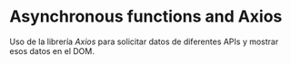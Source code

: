 # Asynchronous functions and Axios

Uso de la librería _Axios_ para solicitar datos de diferentes APIs y mostrar esos datos en el DOM.
